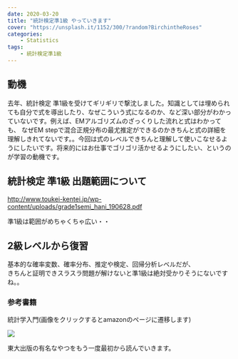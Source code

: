 ```yaml
---
date: 2020-03-20
title: "統計検定準1級 やっていきます"
cover: "https://unsplash.it/1152/300/?random?BirchintheRoses"
categories: 
    - Statistics
tags:
    - 統計検定準1級
---
```


## 動機

去年、統計検定 準1級を受けてギリギリで撃沈しました。知識としては埋められても自分で式を導出したり、なぜこういう式になるのか、など深い部分がわかっていないです。例えば、EMアルゴリズムのざっくりした流れと式はわかっても、
なぜEM stepで混合正規分布の最尤推定ができるのかきちんと式の詳細を理解しきれてないです。。今回は式のレベルできちんと理解して使いこなせるようにしたいです。将来的にはお仕事でゴリゴリ活かせるようにしたい、というのが学習の動機です。  

## 統計検定 準1級 出題範囲について

http://www.toukei-kentei.jp/wp-content/uploads/grade1semi_hani_190628.pdf

準1級は範囲がめちゃくちゃ広い・・ 

## 2級レベルから復習

基本的な確率変数、確率分布、推定や検定、回帰分析レベルだが、  
きちんと証明できスラスラ問題が解けないと準1級は絶対受かりそうにないですね。。

### 参考書籍

統計学入門(画像をクリックするとamazonのページに遷移します)  

<a target="_blank"  href="https://www.amazon.co.jp/gp/product/4130420658/ref=as_li_tl?ie=UTF8&camp=247&creative=1211&creativeASIN=4130420658&linkCode=as2&tag=littlem4649-22&linkId=c6133939c8219daece91ffa08adfb69d"><img border="0" src="//ws-fe.amazon-adsystem.com/widgets/q?_encoding=UTF8&MarketPlace=JP&ASIN=4130420658&ServiceVersion=20070822&ID=AsinImage&WS=1&Format=_SL250_&tag=littlem4649-22" ></a><img src="//ir-jp.amazon-adsystem.com/e/ir?t=littlem4649-22&l=am2&o=9&a=4130420658" width="1" height="1" border="0" alt="" style="border:none !important; margin:0px !important;" />

東大出版の有名なやつをもう一度最初から読んでいきます。  
